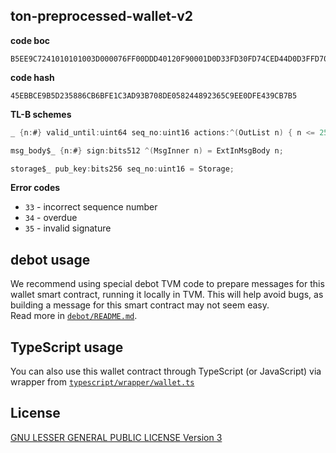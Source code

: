 ## ton-preprocessed-wallet-v2

**code boc**

```text
B5EE9C7241010101003D000076FF00DDD40120F90001D0D33FD30FD74CED44D0D3FFD70B0F20A4830FA90822C8CBFFCB0FC9ED5444301046BAF2A1F823BEF2A2F910F2A3F800ED552E766412
```

**code hash**

```text
45EBBCE9B5D235886CB6BFE1C3AD93B708DE058244892365C9EE0DFE439CB7B5
```

**TL-B schemes**

```c#
_ {n:#} valid_until:uint64 seq_no:uint16 actions:^(OutList n) { n <= 255 } = MsgInner n;

msg_body$_ {n:#} sign:bits512 ^(MsgInner n) = ExtInMsgBody n;

storage$_ pub_key:bits256 seq_no:uint16 = Storage;
```

**Error codes**

-   `33` - incorrect sequence number
-   `34` - overdue
-   `35` - invalid signature

## debot usage

We recommend using special debot TVM code to prepare messages for
this wallet smart contract, running it locally in TVM. This will help avoid bugs, as building a message for this smart contract may not seem easy. <br> Read more in [`debot/README.md`](./debot/README.md).

## TypeScript usage

You can also use this wallet contract through TypeScript (or JavaScript) via wrapper from [`typescript/wrapper/wallet.ts`](./typescript/wrapper/wallet.ts)

## License

[GNU LESSER GENERAL PUBLIC LICENSE Version 3](./LICENSE.LGPL)
